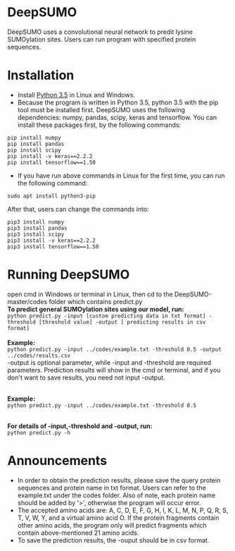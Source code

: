 # DeepSUMO
DeepSUMO uses a convolutional neural network to predit lysine SUMOylation sites. Users can run program with specified protein sequences.

# Installation
* Install [Python 3.5](https://www.python.org/downloads/) in Linux and Windows.
* Because the program is written in Python 3.5, python 3.5 with the pip tool must be installed first. DeepSUMO uses the following dependencies: numpy, pandas, scipy, keras and tensorflow. You can install these packages first, by the following commands:
```
pip install numpy
pip install pandas
pip install scipy
pip install -v keras==2.2.2
pip install tensorflow==1.50
```
* If you have run above commands in Linux for the first time, you can run the following command:
```
sudo apt install python3-pip
```
After that, users can change the commands into:
```
pip3 install numpy
pip3 install pandas
pip3 install scipy
pip3 install -v keras==2.2.2
pip3 install tensorflow==1.50
```

# Running DeepSUMO
open cmd in Windows or terminal in Linux, then cd to the DeepSUMO-master/codes folder which contains predict.py
</br>**To predict general SUMOylation sites using our model, run:**
</br>`python predict.py -input [custom predicting data in txt format] -threshold [threshold value] -output [ predicting results in csv format]`  
</br>**Example:**
</br>`python predict.py -input ../codes/example.txt -threshold 0.5 -output ../codes/results.csv`
</br>-output is optional parameter, while -input and -threshold are required parameters. Prediction results will show in the cmd or terminal, and if you don't want to save results, you need not input -output.

</br>**Example:**
</br>`python predict.py -input ../codes/example.txt -threshold 0.5`

</br>**For details of -input,-threshold and -output, run:**
</br>`python predict.py -h`


# Announcements
* In order to obtain the prediction results, please save the query protein sequences and protein name in txt format. Users can refer to the example.txt under the codes folder. Also of note, each protein name should be added by '>', otherwise the program will occur error.
* The accepted amino acids are: A, C, D, E, F, G, H, I, K, L, M, N, P, Q, R, S, T, V, W, Y, and a virtual amino acid O. If the protein fragments contain other amino acids, the program only will predict fragments which contain above-mentioned 21 amino acids. 
* To save the prediction results, the -ouput should be in csv format.
